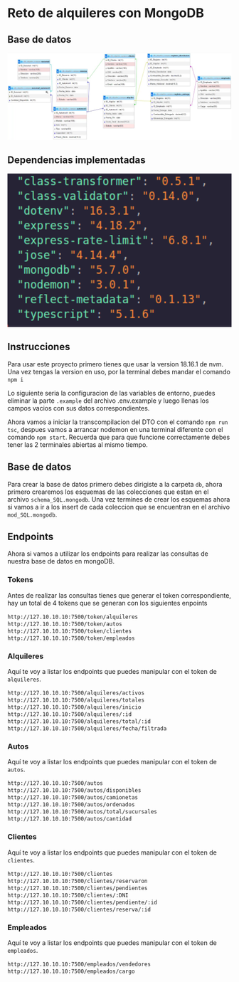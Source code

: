 # Reto de alquileres con MongoDB

## Base de datos


<img src="./img/f0a1e19f-3e39-4a35-83b8-6b9fce05d285.jpeg" style="zoom:45">

## Dependencias implementadas

<img src="./img/dependencias.png" style="zoom:45">


## Instrucciones

Para usar este proyecto primero tienes que usar la version 18.16.1 de nvm.
Una vez tengas la version en uso, por la terminal debes mandar el comando `npm i`

Lo siguiente seria la configuracion de las variables de entorno, puedes eliminar la parte `.example` del archivo .env.example y luego llenas los campos vacios con sus datos correspondientes.

Ahora vamos a iniciar la transcompilacion del DTO con el comando `npm run tsc`, despues vamos a arrancar nodemon en una terminal diferente con el comando `npm start`. 
Recuerda que para que funcione correctamente debes tener las 2 terminales abiertas al mismo tiempo.


## Base de datos

Para crear la base de datos primero debes dirigiste a la carpeta `db`, ahora primero crearemos los esquemas de las colecciones que estan en el archivo `schema_SQL.mongodb`.
Una vez termines de crear los esquemas ahora si vamos a ir a los insert de cada coleccion que se encuentran en el archivo `mod_SQL.mongodb`.

## Endpoints

Ahora si vamos a utilizar los endpoints para realizar las consultas de nuestra base de datos en mongoDB.

### Tokens

Antes de realizar las consultas tienes que generar el token correspondiente, hay un total de 4 tokens que se generan con los siguientes enpoints
```
http://127.10.10.10:7500/token/alquileres
http://127.10.10.10:7500/token/autos
http://127.10.10.10:7500/token/clientes
http://127.10.10.10:7500/token/empleados
```

### Alquileres 

Aquí te voy a listar los endpoints que puedes manipular con el token de `alquileres`.

```
http://127.10.10.10:7500/alquileres/activos
http://127.10.10.10:7500/alquileres/totales
http://127.10.10.10:7500/alquileres/inicio
http://127.10.10.10:7500/alquileres/:id
http://127.10.10.10:7500/alquileres/total/:id
http://127.10.10.10:7500/alquileres/fecha/filtrada
```

### Autos

Aquí te voy a listar los endpoints que puedes manipular con el token de `autos`.

```
http://127.10.10.10:7500/autos
http://127.10.10.10:7500/autos/disponibles
http://127.10.10.10:7500/autos/camionetas
http://127.10.10.10:7500/autos/ordenados
http://127.10.10.10:7500/autos/total/sucursales
http://127.10.10.10:7500/autos/cantidad
```

### Clientes

Aquí te voy a listar los endpoints que puedes manipular con el token de `clientes`.

```
http://127.10.10.10:7500/clientes
http://127.10.10.10:7500/clientes/reservaron
http://127.10.10.10:7500/clientes/pendientes
http://127.10.10.10:7500/clientes/:DNI
http://127.10.10.10:7500/clientes/pendiente/:id
http://127.10.10.10:7500/clientes/reserva/:id
```

### Empleados

Aquí te voy a listar los endpoints que puedes manipular con el token de `empleados`.

```
http://127.10.10.10:7500/empleados/vendedores
http://127.10.10.10:7500/empleados/cargo
```
